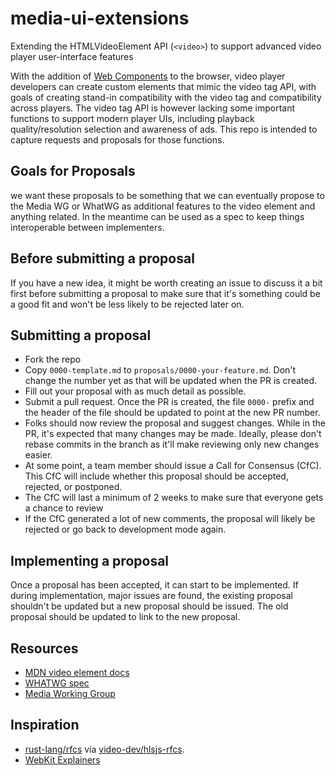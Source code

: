 # media-ui-extensions
Extending the HTMLVideoElement API (`<video>`) to support advanced video player user-interface features

With the addition of [Web Components](https://developer.mozilla.org/en-US/docs/Web/Web_Components) to the browser, video player developers can create custom elements that mimic the video tag API, with goals of creating stand-in compatibility with the video tag and compatibility across players. The video tag API is however lacking some important functions to support modern player UIs, including playback quality/resolution selection and awareness of ads. This repo is intended to capture requests and proposals for those functions.

## Goals for Proposals
we want these proposals to be something that we can eventually propose to the Media WG or WhatWG as additional features to the video element and anything related. In the meantime can be used as a spec to keep things interoperable between implementers.

## Before submitting a proposal
If you have a new idea, it might be worth creating an issue to discuss it a bit first before submitting a proposal to make sure that it's something could be a good fit and won't be less likely to be rejected later on.

## Submitting a proposal
- Fork the repo
- Copy `0000-template.md` to `proposals/0000-your-feature.md`. Don't change the number yet as that will be updated when the PR is created.
- Fill out your proposal with as much detail as possible.
- Submit a pull request. Once the PR is created, the file `0000-` prefix and the header of the file should be updated to point at the new PR number.
- Folks should now review the proposal and suggest changes. While in the PR, it's expected that many changes may be made. Ideally, please don't rebase commits in the branch as it'll make reviewing only new changes easier.
- At some point, a team member should issue a Call for Consensus (CfC). This CfC will include whether this proposal should be accepted, rejected, or postponed.
- The CfC will last a minimum of 2 weeks to make sure that everyone gets a chance to review
- If the CfC generated a lot of new comments, the proposal will likely be rejected or go back to development mode again.

## Implementing a proposal
Once a proposal has been accepted, it can start to be implemented. If during implementation, major issues are found, the existing proposal shouldn't be updated but a new proposal should be issued. The old proposal should be updated to link to the new proposal.

## Resources
- [MDN video element docs](https://developer.mozilla.org/en-US/docs/Web/HTML/Element/video)
- [WHATWG spec](https://html.spec.whatwg.org/multipage/media.html#the-video-element)
- [Media Working Group](https://github.com/w3c/media-wg/)

## Inspiration
- [rust-lang/rfcs](https://github.com/rust-lang/rfcs) via [video-dev/hlsjs-rfcs](https://github.com/video-dev/hlsjs-rfcs).
- [WebKit Explainers](https://github.com/WebKit/explainers)

